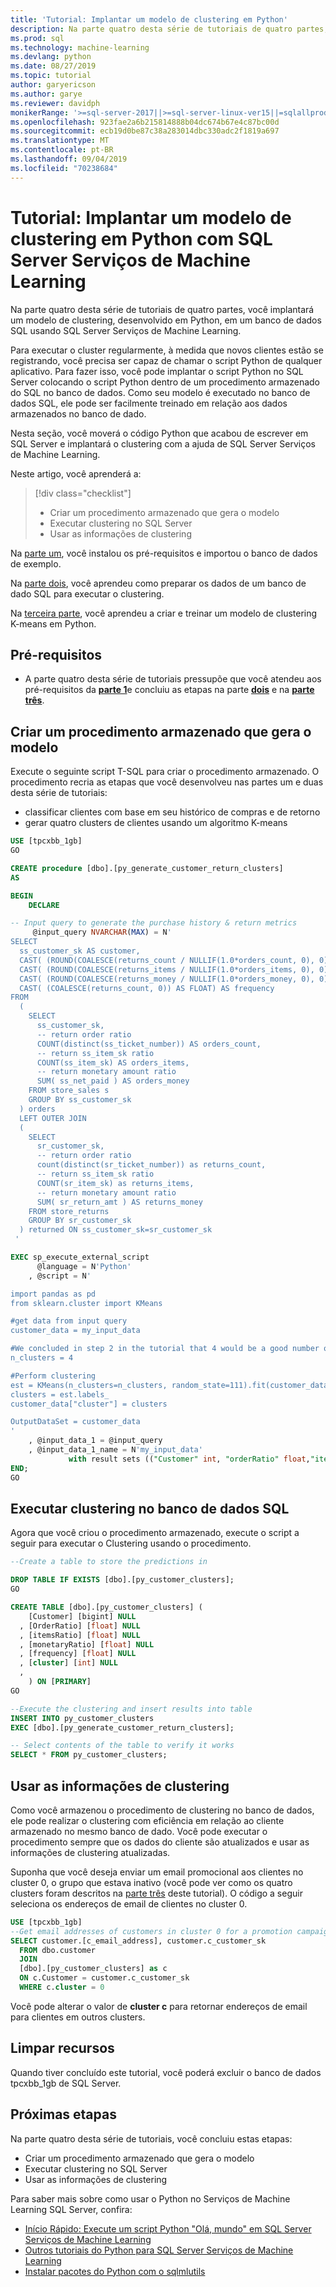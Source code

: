 ```yaml
---
title: 'Tutorial: Implantar um modelo de clustering em Python'
description: Na parte quatro desta série de tutoriais de quatro partes, você implantará um modelo de clustering em Python com SQL Server Serviços de Machine Learning.
ms.prod: sql
ms.technology: machine-learning
ms.devlang: python
ms.date: 08/27/2019
ms.topic: tutorial
author: garyericson
ms.author: garye
ms.reviewer: davidph
monikerRange: '>=sql-server-2017||>=sql-server-linux-ver15||=sqlallproducts-allversions'
ms.openlocfilehash: 923fae2a6b215814888b04dc674b67e4c87bc00d
ms.sourcegitcommit: ecb19d0be87c38a283014dbc330adc2f1819a697
ms.translationtype: MT
ms.contentlocale: pt-BR
ms.lasthandoff: 09/04/2019
ms.locfileid: "70238684"
---
```

# <a name="tutorial-deploy-a-clustering-model-in-python-with-sql-server-machine-learning-services"></a>Tutorial: Implantar um modelo de clustering em Python com SQL Server Serviços de Machine Learning

Na parte quatro desta série de tutoriais de quatro partes, você implantará um modelo de clustering, desenvolvido em Python, em um banco de dados SQL usando SQL Server Serviços de Machine Learning.

Para executar o cluster regularmente, à medida que novos clientes estão se registrando, você precisa ser capaz de chamar o script Python de qualquer aplicativo. Para fazer isso, você pode implantar o script Python no SQL Server colocando o script Python dentro de um procedimento armazenado do SQL no banco de dados. Como seu modelo é executado no banco de dados SQL, ele pode ser facilmente treinado em relação aos dados armazenados no banco de dado.

Nesta seção, você moverá o código Python que acabou de escrever em SQL Server e implantará o clustering com a ajuda de SQL Server Serviços de Machine Learning.

Neste artigo, você aprenderá a:

> [!div class="checklist"]
> * Criar um procedimento armazenado que gera o modelo
> * Executar clustering no SQL Server
> * Usar as informações de clustering

Na [parte um](tutorial-python-clustering-model.md), você instalou os pré-requisitos e importou o banco de dados de exemplo.

Na [parte dois](tutorial-python-clustering-model-prepare-data.md), você aprendeu como preparar os dados de um banco de dado SQL para executar o clustering.

Na [terceira parte](tutorial-python-clustering-model-build.md), você aprendeu a criar e treinar um modelo de clustering K-means em Python.

## <a name="prerequisites"></a>Pré-requisitos

* A parte quatro desta série de tutoriais pressupõe que você atendeu aos pré-requisitos da [**parte 1**](tutorial-python-clustering-model.md)e concluiu as etapas na parte [**dois**](tutorial-python-clustering-model-prepare-data.md) e na [**parte três**](tutorial-python-clustering-model-build.md).

## <a name="create-a-stored-procedure-that-generates-the-model"></a>Criar um procedimento armazenado que gera o modelo

Execute o seguinte script T-SQL para criar o procedimento armazenado. O procedimento recria as etapas que você desenvolveu nas partes um e duas desta série de tutoriais:

* classificar clientes com base em seu histórico de compras e de retorno
* gerar quatro clusters de clientes usando um algoritmo K-means

```sql
USE [tpcxbb_1gb]
GO

CREATE procedure [dbo].[py_generate_customer_return_clusters]
AS

BEGIN
    DECLARE

-- Input query to generate the purchase history & return metrics
     @input_query NVARCHAR(MAX) = N'
SELECT
  ss_customer_sk AS customer,
  CAST( (ROUND(COALESCE(returns_count / NULLIF(1.0*orders_count, 0), 0), 7) ) AS FLOAT) AS orderRatio,
  CAST( (ROUND(COALESCE(returns_items / NULLIF(1.0*orders_items, 0), 0), 7) ) AS FLOAT) AS itemsRatio,
  CAST( (ROUND(COALESCE(returns_money / NULLIF(1.0*orders_money, 0), 0), 7) ) AS FLOAT) AS monetaryRatio,
  CAST( (COALESCE(returns_count, 0)) AS FLOAT) AS frequency
FROM
  (
    SELECT
      ss_customer_sk,
      -- return order ratio
      COUNT(distinct(ss_ticket_number)) AS orders_count,
      -- return ss_item_sk ratio
      COUNT(ss_item_sk) AS orders_items,
      -- return monetary amount ratio
      SUM( ss_net_paid ) AS orders_money
    FROM store_sales s
    GROUP BY ss_customer_sk
  ) orders
  LEFT OUTER JOIN
  (
    SELECT
      sr_customer_sk,
      -- return order ratio
      count(distinct(sr_ticket_number)) as returns_count,
      -- return ss_item_sk ratio
      COUNT(sr_item_sk) as returns_items,
      -- return monetary amount ratio
      SUM( sr_return_amt ) AS returns_money
    FROM store_returns
    GROUP BY sr_customer_sk
  ) returned ON ss_customer_sk=sr_customer_sk
 '

EXEC sp_execute_external_script
      @language = N'Python'
    , @script = N'

import pandas as pd
from sklearn.cluster import KMeans

#get data from input query
customer_data = my_input_data

#We concluded in step 2 in the tutorial that 4 would be a good number of clusters
n_clusters = 4

#Perform clustering
est = KMeans(n_clusters=n_clusters, random_state=111).fit(customer_data[["orderRatio","itemsRatio","monetaryRatio","frequency"]])
clusters = est.labels_
customer_data["cluster"] = clusters

OutputDataSet = customer_data
'
    , @input_data_1 = @input_query
    , @input_data_1_name = N'my_input_data'
             with result sets (("Customer" int, "orderRatio" float,"itemsRatio" float,"monetaryRatio" float,"frequency" float,"cluster" float));
END;
GO
```

## <a name="perform-clustering-in-sql-database"></a>Executar clustering no banco de dados SQL

Agora que você criou o procedimento armazenado, execute o script a seguir para executar o Clustering usando o procedimento.

```sql
--Create a table to store the predictions in

DROP TABLE IF EXISTS [dbo].[py_customer_clusters];
GO

CREATE TABLE [dbo].[py_customer_clusters] (
    [Customer] [bigint] NULL
  , [OrderRatio] [float] NULL
  , [itemsRatio] [float] NULL
  , [monetaryRatio] [float] NULL
  , [frequency] [float] NULL
  , [cluster] [int] NULL
  ,
    ) ON [PRIMARY]
GO

--Execute the clustering and insert results into table
INSERT INTO py_customer_clusters
EXEC [dbo].[py_generate_customer_return_clusters];

-- Select contents of the table to verify it works
SELECT * FROM py_customer_clusters;
```

## <a name="use-the-clustering-information"></a>Usar as informações de clustering

Como você armazenou o procedimento de clustering no banco de dados, ele pode realizar o clustering com eficiência em relação ao cliente armazenado no mesmo banco de dado. Você pode executar o procedimento sempre que os dados do cliente são atualizados e usar as informações de clustering atualizadas.

Suponha que você deseja enviar um email promocional aos clientes no cluster 0, o grupo que estava inativo (você pode ver como os quatro clusters foram descritos na [parte três](tutorial-python-clustering-model-build.md#analyze-the-results) deste tutorial). O código a seguir seleciona os endereços de email de clientes no cluster 0.

```sql
USE [tpcxbb_1gb]
--Get email addresses of customers in cluster 0 for a promotion campaign
SELECT customer.[c_email_address], customer.c_customer_sk
  FROM dbo.customer
  JOIN
  [dbo].[py_customer_clusters] as c
  ON c.Customer = customer.c_customer_sk
  WHERE c.cluster = 0
```

Você pode alterar o valor de **cluster c** para retornar endereços de email para clientes em outros clusters.

## <a name="clean-up-resources"></a>Limpar recursos

Quando tiver concluído este tutorial, você poderá excluir o banco de dados tpcxbb_1gb de SQL Server.

## <a name="next-steps"></a>Próximas etapas

Na parte quatro desta série de tutoriais, você concluiu estas etapas:

* Criar um procedimento armazenado que gera o modelo
* Executar clustering no SQL Server
* Usar as informações de clustering

Para saber mais sobre como usar o Python no Serviços de Machine Learning SQL Server, confira:

* [Início Rápido: Execute um script Python "Olá, mundo" em SQL Server Serviços de Machine Learning](quickstart-python-run-using-t-sql.md)
* [Outros tutoriais do Python para SQL Server Serviços de Machine Learning](sql-server-python-tutorials.md)
* [Instalar pacotes do Python com o sqlmlutils](../package-management/install-additional-python-packages-on-sql-server.md)


